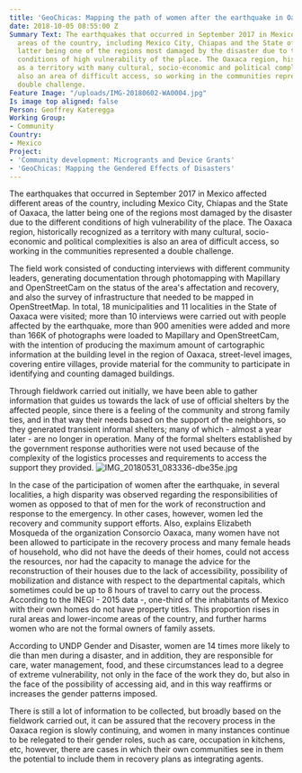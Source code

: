 ```yaml
---
title: 'GeoChicas: Mapping the path of women after the earthquake in Oaxaca'
date: 2018-10-05 08:55:00 Z
Summary Text: The earthquakes that occurred in September 2017 in Mexico affected different
  areas of the country, including Mexico City, Chiapas and the State of Oaxaca, the
  latter being one of the regions most damaged by the disaster due to the different
  conditions of high vulnerability of the place. The Oaxaca region, historically recognized
  as a territory with many cultural, socio-economic and political complexities is
  also an area of ​​difficult access, so working in the communities represented a
  double challenge.
Feature Image: "/uploads/IMG-20180602-WA0004.jpg"
Is image top aligned: false
Person: Geoffrey Kateregga
Working Group:
- Community
Country:
- Mexico
Project:
- 'Community development: Microgrants and Device Grants'
- 'GeoChicas: Mapping the Gendered Effects of Disasters'
---
```


The earthquakes that occurred in September 2017 in Mexico affected different areas of the country, including Mexico City, Chiapas and the State of Oaxaca, the latter being one of the regions most damaged by the disaster due to the different conditions of high vulnerability of the place. The Oaxaca region, historically recognized as a territory with many cultural, socio-economic and political complexities is also an area of ​​difficult access, so working in the communities represented a double challenge.

The field work consisted of conducting interviews with different community leaders, generating documentation through photomapping with Mapillary and OpenStreetCam on the status of the area's affectation and recovery, and also the survey of infrastructure that needed to be mapped in OpenStreetMap. In total, 18 municipalities and 11 localities in the State of Oaxaca were visited; more than 10 interviews were carried out with people affected by the earthquake, more than 900 amenities were added and more than 166K of photographs were loaded to Mapillary and OpenStreetCam, with the intention of producing the maximum amount of cartographic information at the building level in the region of Oaxaca, street-level images, covering entire villages, provide material for the community to participate in identifying and counting damaged buildings.


Through fieldwork carried out initially, we have been able to gather information that guides us towards the lack of use of official shelters by the affected people, since there is a feeling of the community and strong family ties, and in that way their needs based on the support of the neighbors, so they generated transient informal shelters; many of which - almost a year later - are no longer in operation. Many of the formal shelters established by the government response authorities were not used because of the complexity of the logistics processes and requirements to access the support they provided.
![IMG_20180531_083336-dbe35e.jpg](/uploads/IMG_20180531_083336-dbe35e.jpg)

In the case of the participation of women after the earthquake, in several localities, a high disparity was observed regarding the responsibilities of women as opposed to that of men for the work of reconstruction and response to the emergency. In other cases, however, women led the recovery and community support efforts. Also, explains Elizabeth Mosqueda of the organization Consorcio Oaxaca, many women have not been allowed to participate in the recovery process and many female heads of household, who did not have the deeds of their homes, could not access the resources, nor had the capacity to manage the advice for the reconstruction of their houses due to the lack of accessibility, possibility of mobilization and distance with respect to the departmental capitals, which sometimes could be up to 8 hours of travel to carry out the process. According to the INEGI - 2015 data -, one-third of the inhabitants of Mexico with their own homes do not have property titles. This proportion rises in rural areas and lower-income areas of the country, and further harms women who are not the formal owners of family assets.

According to UNDP Gender and Disaster, women are 14 times more likely to die than men during a disaster, and in addition, they are responsible for care, water management, food, and these circumstances lead to a degree of extreme vulnerability, not only in the face of the work they do, but also in the face of the possibility of accessing aid, and in this way reaffirms or increases the gender patterns imposed.

There is still a lot of information to be collected, but broadly based on the fieldwork carried out, it can be assured that the recovery process in the Oaxaca region is slowly continuing, and women in many instances continue to be relegated to their gender roles, such as care, occupation in kitchens, etc, however, there are cases in which their own communities see in them the potential to include them in recovery plans as integrating agents.
